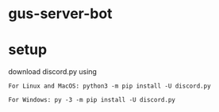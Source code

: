 # gus-server-bot

# setup

download discord.py using 
```
For Linux and MacOS: python3 -m pip install -U discord.py

For Windows: py -3 -m pip install -U discord.py
``` 
